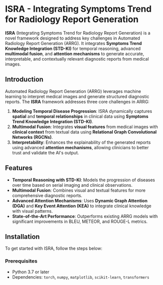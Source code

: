 # ISRA - Integrating Symptoms Trend for Radiology Report Generation

**ISRA** (Integrating Symptoms Trend for Radiology Report Generation) is a novel framework designed to address key challenges in Automated Radiology Report Generation (ARRG). It integrates **Symptoms Trend Knowledge Integration (STD-KI)** for temporal reasoning, advanced **multimodal fusion**, and **attention mechanisms** to generate accurate, interpretable, and contextually relevant diagnostic reports from medical images. 


## Introduction

Automated Radiology Report Generation (ARRG) leverages machine learning to interpret medical images and generate structured diagnostic reports. The **ISRA** framework addresses three core challenges in ARRG:

1. **Modeling Temporal Disease Progression**: ISRA dynamically captures **spatial** and **temporal relationships** in clinical data using **Symptoms Trend Knowledge Integration (STD-KI)**.
2. **Multimodal Fusion**: Integrates **visual features** from medical images with **clinical context** from textual data using **Relational Graph Convolutional Networks (RGCNs)**.
3. **Interpretability**: Enhances the explainability of the generated reports using advanced **attention mechanisms**, allowing clinicians to better trust and validate the AI's output.

## Features

- **Temporal Reasoning with STD-KI**: Models the progression of diseases over time based on serial imaging and clinical observations.
- **Multimodal Fusion**: Combines visual and textual features for more comprehensive diagnostic reports.
- **Advanced Attention Mechanisms**: Uses **Dynamic Graph Attention (DGA)** and **Key Event Attention (KEA)** to integrate clinical knowledge with visual patterns.
- **State-of-the-Art Performance**: Outperforms existing ARRG models with significant improvements in BLEU, METEOR, and ROUGE-L metrics.
  
## Installation

To get started with ISRA, follow the steps below:

### Prerequisites

- Python 3.7 or later
- Dependencies: `torch`, `numpy`, `matplotlib`, `scikit-learn`, `transformers`


